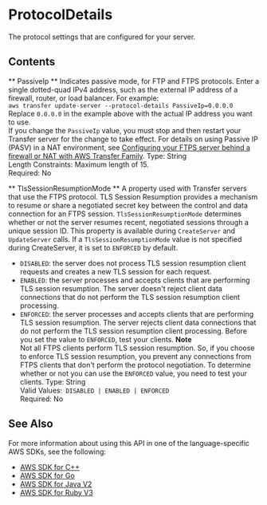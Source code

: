 # ProtocolDetails<a name="API_ProtocolDetails"></a>

 The protocol settings that are configured for your server\. 

## Contents<a name="API_ProtocolDetails_Contents"></a>

 ** PassiveIp **   <a name="TransferFamily-Type-ProtocolDetails-PassiveIp"></a>
 Indicates passive mode, for FTP and FTPS protocols\. Enter a single dotted\-quad IPv4 address, such as the external IP address of a firewall, router, or load balancer\. For example:   
 ` aws transfer update-server --protocol-details PassiveIp=0.0.0.0 `   
Replace ` 0.0.0.0 ` in the example above with the actual IP address you want to use\.  
 If you change the `PassiveIp` value, you must stop and then restart your Transfer server for the change to take effect\. For details on using Passive IP \(PASV\) in a NAT environment, see [Configuring your FTPS server behind a firewall or NAT with AWS Transfer Family](http://aws.amazon.com/blogs/storage/configuring-your-ftps-server-behind-a-firewall-or-nat-with-aws-transfer-family/)\. 
Type: String  
Length Constraints: Maximum length of 15\.  
Required: No

 ** TlsSessionResumptionMode **   <a name="TransferFamily-Type-ProtocolDetails-TlsSessionResumptionMode"></a>
A property used with Transfer servers that use the FTPS protocol\. TLS Session Resumption provides a mechanism to resume or share a negotiated secret key between the control and data connection for an FTPS session\. `TlsSessionResumptionMode` determines whether or not the server resumes recent, negotiated sessions through a unique session ID\. This property is available during `CreateServer` and `UpdateServer` calls\. If a `TlsSessionResumptionMode` value is not specified during CreateServer, it is set to `ENFORCED` by default\.  
+  `DISABLED`: the server does not process TLS session resumption client requests and creates a new TLS session for each request\. 
+  `ENABLED`: the server processes and accepts clients that are performing TLS session resumption\. The server doesn't reject client data connections that do not perform the TLS session resumption client processing\.
+  `ENFORCED`: the server processes and accepts clients that are performing TLS session resumption\. The server rejects client data connections that do not perform the TLS session resumption client processing\. Before you set the value to `ENFORCED`, test your clients\.
**Note**  
Not all FTPS clients perform TLS session resumption\. So, if you choose to enforce TLS session resumption, you prevent any connections from FTPS clients that don't perform the protocol negotiation\. To determine whether or not you can use the `ENFORCED` value, you need to test your clients\.
Type: String  
Valid Values:` DISABLED | ENABLED | ENFORCED`   
Required: No

## See Also<a name="API_ProtocolDetails_SeeAlso"></a>

For more information about using this API in one of the language\-specific AWS SDKs, see the following:
+  [AWS SDK for C\+\+](https://docs.aws.amazon.com/goto/SdkForCpp/transfer-2018-11-05/ProtocolDetails) 
+  [AWS SDK for Go](https://docs.aws.amazon.com/goto/SdkForGoV1/transfer-2018-11-05/ProtocolDetails) 
+  [AWS SDK for Java V2](https://docs.aws.amazon.com/goto/SdkForJavaV2/transfer-2018-11-05/ProtocolDetails) 
+  [AWS SDK for Ruby V3](https://docs.aws.amazon.com/goto/SdkForRubyV3/transfer-2018-11-05/ProtocolDetails) 